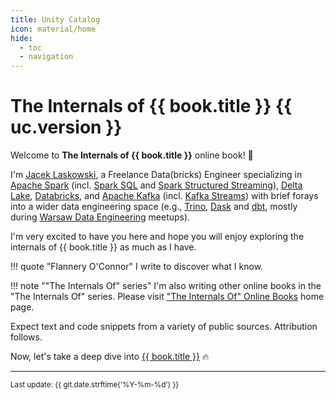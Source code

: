 ```yaml
---
title: Unity Catalog
icon: material/home
hide:
  - toc
  - navigation
---
```


# The Internals of {{ book.title }} {{ uc.version }}

Welcome to **The Internals of {{ book.title }}** online book! 🤙

I'm [Jacek Laskowski](https://pl.linkedin.com/in/jaceklaskowski), a Freelance Data(bricks) Engineer specializing in
[Apache Spark](https://books.japila.pl/apache-spark-internals/) (incl. [Spark SQL](https://books.japila.pl/spark-sql-internals/) and [Spark Structured Streaming](https://books.japila.pl/spark-structured-streaming-internals/)),
[Delta Lake](https://books.japila.pl/delta-lake-internals/),
[Databricks](https://www.databricks.com/),
and [Apache Kafka](https://books.japila.pl/kafka-internals/) (incl. [Kafka Streams](https://books.japila.pl/kafka-streams-internals/)) with brief forays into a wider data engineering space (e.g., [Trino](https://trino.io/), [Dask](https://www.dask.org/) and [dbt](https://www.getdbt.com/), mostly during [Warsaw Data Engineering](https://www.meetup.com/Warsaw-Data-Engineering/) meetups).

I'm very excited to have you here and hope you will enjoy exploring the internals of {{ book.title }} as much as I have.

!!! quote "Flannery O'Connor"
    I write to discover what I know.

!!! note ""The Internals Of" series"
    I'm also writing other online books in the "The Internals Of" series. Please visit ["The Internals Of" Online Books](https://books.japila.pl) home page.

Expect text and code snippets from a variety of public sources. Attribution follows.

Now, let's take a deep dive into [{{ book.title }}](features/index.md) 🔥

---

<small>Last update: {{ git.date.strftime('%Y-%m-%d') }}</small>
